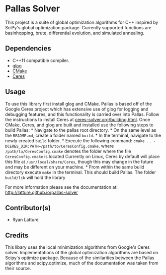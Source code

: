 Pallas Solver
=============

This project is a suite of global optimization algorithms for C++ inspired by SciPy's global optimization package.
Currently supported functions are basinhopping, brute, differential evolution, and simulated annealing.

Dependencies
------------
 * C++11 compatible compiler.
 * [glog](https://github.com/google/glog)
 * [CMake](http://www.cmake.org/)
 * [Ceres](http://ceres-solver.org/)

Usage
-----
To use this library first install glog and CMake. Pallas is based off of the Google Ceres project which has extensive
use of glog for logging and debugging features, and this functionality is carried over into Pallas. Follow the
instructions to install Ceres at <a href="http://ceres-solver.org/building.html">ceres-solver.org/building.html</a>.
Once CMake, Ceres, and glog are built and installed use the following steps to build Pallas:
    * Navigate to the pallas root directory.
    * On the same level as the `README.md`, create a folder named `build`.
    * In the terminal, navigate to the newly created `build` folder.
    * Execute the following command: `cmake .. -DCERES_DIR:PATH=/path/to/CeresConfig.cmake`, where
      `/path/to/CeresConfig.cmake` denotes the folder where the file `CeresConfig.cmake` is located
      Currently on Linux, Ceres by default will place this file at `/usr/local/share/Ceres`, though
      this may change in the future and may be different on your machine.
    * From within the same build directory execute `make` in the terminal.
This should build Pallas. The folder `build/lib` will hold the library

For more information please see the documentation at: http://latture.github.io/pallas-solver

Contributor(s)
------------
 * Ryan Latture

Credits
-------
This libary uses the local minimization algorithms from Google's Ceres solver.
Implementations of the global optimization algorithms are based on Scipy's
optimize package. Because of the similarities between the Pallas algorithms
and scipy.optimize, much of the documentation was taken from their source.
